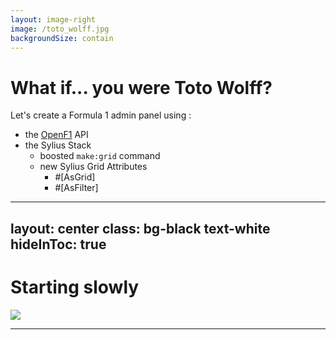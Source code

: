 ```yaml
---
layout: image-right
image: /toto_wolff.jpg
backgroundSize: contain
---
```


# What if... you were Toto Wolff?

Let's create a Formula 1 admin panel using :

* the [OpenF1](https://openf1.org/) API
* the Sylius Stack
    * boosted `make:grid` command
    * new Sylius Grid Attributes
        * #[AsGrid]
        * #[AsFilter]

---
layout: center
class: bg-black text-white
hideInToc: true
---

# Starting slowly

<img src="/formation_lap.gif">

---